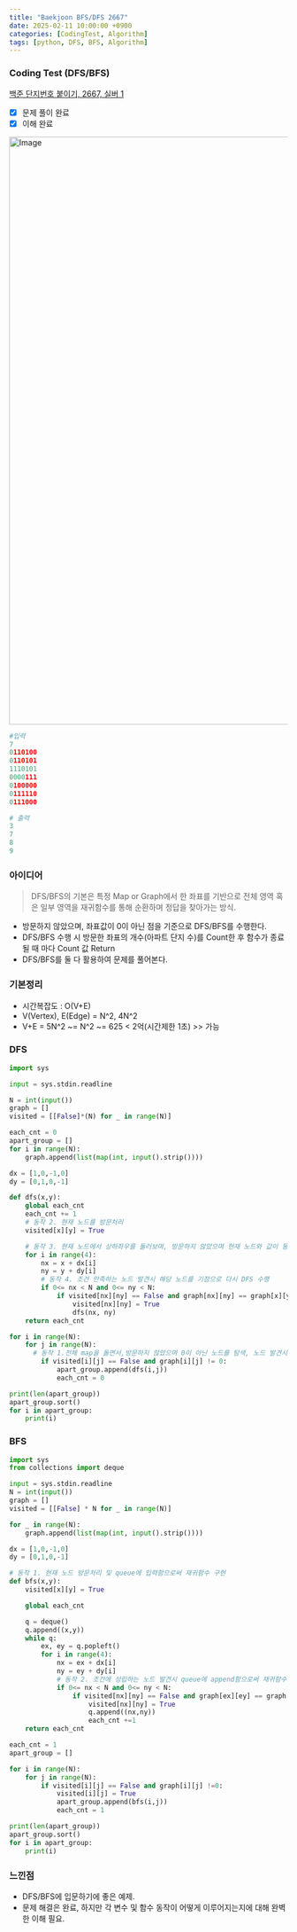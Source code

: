 ```yaml
---
title: "Baekjoon BFS/DFS 2667"
date: 2025-02-11 10:00:00 +0900
categories: [CodingTest, Algorithm]
tags: [python, DFS, BFS, Algorithm]
---
```


### Coding Test (DFS/BFS)
[백준 단지번호 붙이기, 2667, 실버 1](https://www.acmicpc.net/problem/2667)

- [x] 문제 풀이 완료
- [x] 이해 완료

<img width="1061" alt="Image" src="https://github.com/user-attachments/assets/dee49d0c-e580-48c7-a59a-aeecb8e75d97" />

```python
#입력
7
0110100
0110101
1110101
0000111
0100000
0111110
0111000
```
```python
# 출력
3
7
8
9
```

### 아이디어
>DFS/BFS의 기본은 특정 Map or Graph에서 한 좌표를 기반으로 전체 영역 혹은 일부 영역을 재귀함수를 통해 순환하며 정답을 찾아가는 방식.

* 방문하지 않았으며, 좌표값이 0이 아닌 점을 기준으로 DFS/BFS를 수행한다.
* DFS/BFS 수행 시 방문한 좌표의 개수(아파트 단지 수)를 Count한 후 함수가 종료될 때 마다 Count 값 Return
* DFS/BFS를 둘 다 활용하여 문제를 풀어본다.

### 기본정리
* 시간복잡도 : O(V+E)
* V(Vertex), E(Edge) = N^2, 4N^2
* V+E = 5N^2 ~= N^2 ~= 625 < 2억(시간제한 1초) >> 가능

### DFS
```python
import sys

input = sys.stdin.readline

N = int(input())
graph = []
visited = [[False]*(N) for _ in range(N)]

each_cnt = 0
apart_group = []
for i in range(N):
    graph.append(list(map(int, input().strip())))

dx = [1,0,-1,0]
dy = [0,1,0,-1]

def dfs(x,y):
    global each_cnt
    each_cnt += 1 
    # 동작 2. 현재 노드를 방문처리
    visited[x][y] = True

    # 동작 3. 현재 노드에서 상하좌우를 둘러보며, 방문하지 않았으며 현재 노드와 값이 동일한 노드 탐색
    for i in range(4):
        nx = x + dx[i]
        ny = y + dy[i]
        # 동작 4. 조건 만족하는 노드 발견시 해당 노드를 기점으로 다시 DFS 수행
        if 0<= nx < N and 0<= ny < N:
            if visited[nx][ny] == False and graph[nx][ny] == graph[x][y]:
                visited[nx][ny] = True
                dfs(nx, ny)
    return each_cnt

for i in range(N):
    for j in range(N):
      # 동작 1.전체 map을 돌면서,방문하지 않았으며 0이 아닌 노드를 탐색, 노드 발견시 해당 노드를 기점으로 DFS 수행
        if visited[i][j] == False and graph[i][j] != 0:
            apart_group.append(dfs(i,j))
            each_cnt = 0

print(len(apart_group))
apart_group.sort()
for i in apart_group:
    print(i)
```

### BFS
```python
import sys
from collections import deque

input = sys.stdin.readline
N = int(input())
graph = []
visited = [[False] * N for _ in range(N)]

for _ in range(N):
    graph.append(list(map(int, input().strip())))

dx = [1,0,-1,0]
dy = [0,1,0,-1]

# 동작 1. 현재 노드 방문처리 및 queue에 입력함으로써 재귀함수 구현
def bfs(x,y):
    visited[x][y] = True

    global each_cnt

    q = deque()
    q.append((x,y))
    while q:
        ex, ey = q.popleft()
        for i in range(4):
            nx = ex + dx[i]
            ny = ey + dy[i]
            # 동작 2. 조건에 성립하는 노드 발견시 queue에 append함으로써 재귀함수가 돌아갈 수 있도록 구현
            if 0<= nx < N and 0<= ny < N:
                if visited[nx][ny] == False and graph[ex][ey] == graph[nx][ny]:
                    visited[nx][ny] = True
                    q.append((nx,ny))
                    each_cnt +=1 
    return each_cnt

each_cnt = 1
apart_group = []

for i in range(N):
    for j in range(N):
        if visited[i][j] == False and graph[i][j] !=0:
            visited[i][j] = True
            apart_group.append(bfs(i,j))
            each_cnt = 1

print(len(apart_group))
apart_group.sort()
for i in apart_group:
    print(i)
```

### 느낀점
* DFS/BFS에 입문하기에 좋은 예제. 
* 문제 해결은 완료, 하지만 각 변수 및 함수 동작이 어떻게 이루어지는지에 대해 완벽한 이해 필요.

